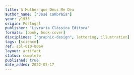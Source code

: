 ```yaml
---
title: A Mulher que Deus Me Deu
author_name: ["José Cambraia"]
year: y1933
origin: Portugal
publisher: "Livraria Clássica Editora"
formats: [book, book-cover]
disciplines: ["graphic-design", lettering, illustration]
tags: [science]
ref: sol-010-0064
layout: artifact
status: complete
published: true
date_added: 2022-05-17
---
```

